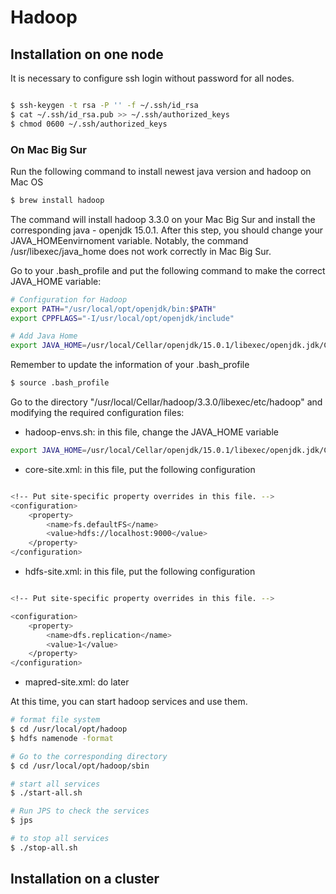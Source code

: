 # Hadoop


## Installation on one node

It is necessary to configure ssh login without password for all nodes. 
```bash

$ ssh-keygen -t rsa -P '' -f ~/.ssh/id_rsa
$ cat ~/.ssh/id_rsa.pub >> ~/.ssh/authorized_keys
$ chmod 0600 ~/.ssh/authorized_keys

```

### On Mac Big Sur


Run the following command to install newest java version and hadoop on Mac OS
```bash
$ brew install hadoop
```

The command will install hadoop 3.3.0 on your Mac Big Sur and install the corresponding java - openjdk 15.0.1. After this step, you should change your JAVA_HOMEenvirnoment variable. Notably, the command /usr/libexec/java_home does not work correctly in Mac Big Sur. 

Go to your .bash_profile and put the following command to make the correct JAVA_HOME variable:
```bash
# Configuration for Hadoop
export PATH="/usr/local/opt/openjdk/bin:$PATH"
export CPPFLAGS="-I/usr/local/opt/openjdk/include"

# Add Java Home
export JAVA_HOME=/usr/local/Cellar/openjdk/15.0.1/libexec/openjdk.jdk/Contents/Home
``` 

Remember to update the information of your .bash_profile
```bash
$ source .bash_profile
```

Go to the directory "/usr/local/Cellar/hadoop/3.3.0/libexec/etc/hadoop" and modifying the required configuration files:

- hadoop-envs.sh: in this file, change the JAVA_HOME variable

```bash
export JAVA_HOME=/usr/local/Cellar/openjdk/15.0.1/libexec/openjdk.jdk/Contents/Home
```

- core-site.xml: in this file, put the following configuration
```bash

<!-- Put site-specific property overrides in this file. -->
<configuration>
    <property>
        <name>fs.defaultFS</name>
        <value>hdfs://localhost:9000</value>
    </property>
</configuration>

```

- hdfs-site.xml: in this file, put the following configuration
```bash

<!-- Put site-specific property overrides in this file. -->

<configuration>
    <property>
        <name>dfs.replication</name>
        <value>1</value>
    </property>
</configuration>
```

- mapred-site.xml: do later



At this time, you can start hadoop services and use them.
```bash
# format file system
$ cd /usr/local/opt/hadoop
$ hdfs namenode -format

# Go to the corresponding directory
$ cd /usr/local/opt/hadoop/sbin

# start all services
$ ./start-all.sh

# Run JPS to check the services
$ jps

# to stop all services
$ ./stop-all.sh

```


## Installation on a cluster
